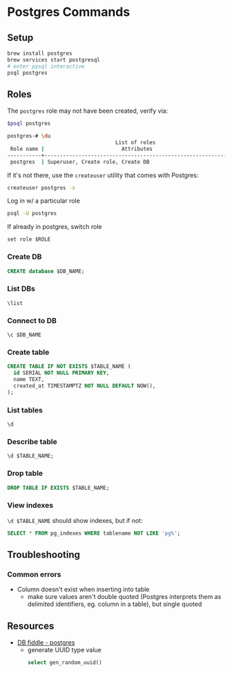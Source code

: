 # Postgres Commands

## Setup
```sh
brew install postgres
brew services start postgresql
# enter pysql interactive
psql postgres
```

## Roles

The `postgres` role may not have been created, verify via:

```sh
$psql postgres

postgres-# \du
                                   List of roles
 Role name |                         Attributes                         | Member of
-----------+------------------------------------------------------------+-----------
 postgres  | Superuser, Create role, Create DB                          | {}
```

If it's not there, use the `createuser` utility that comes with Postgres:

```sh
createuser postgres -s
```

Log in w/ a particular role
```sh
psql -U postgres
```

If already in postgres, switch role
```
set role $ROLE
```

### Create DB

```sql
CREATE database $DB_NAME;
```

### List DBs
```
\list
```

### Connect to DB
```
\c $DB_NAME
```

### Create table

```sql
CREATE TABLE IF NOT EXISTS $TABLE_NAME (
  id SERIAL NOT NULL PRIMARY KEY,
  name TEXT,
  created_at TIMESTAMPTZ NOT NULL DEFAULT NOW(),
);
```

### List tables
```
\d
```

### Describe table

```
\d $TABLE_NAME;
```

### Drop table

```sql
DROP TABLE IF EXISTS $TABLE_NAME;
```

### View indexes

`\d $TABLE_NAME` should show indexes, but if not:

```sql
SELECT * FROM pg_indexes WHERE tablename NOT LIKE 'pg%';
```

## Troubleshooting

### Common errors

- Column doesn't exist when inserting into table
  - make sure values aren't double quoted (Postgres interprets them as delimited identifiers, eg. column in a table), but single quoted


## Resources

- [DB fiddle - postgres](https://dbfiddle.uk/?rdbms=postgres_14)
  - generate UUID type value
    ```sql
    select gen_random_uuid()
    ```